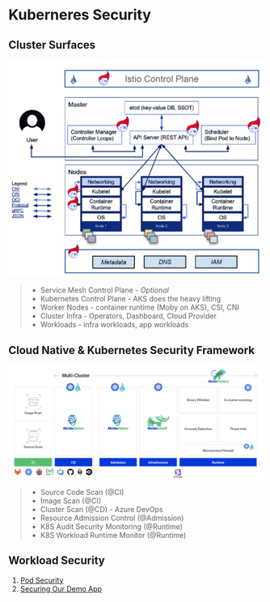 # Kuberneres Security

## Cluster Surfaces

![k8s-security-framework](images/what-to-secure.png)

>* Service Mesh Control Plane - *Optional*
>* Kubernetes Control Plane - AKS does the heavy lifting
>* Worker Nodes - container runtime (Moby on AKS), CSI, CNI
>* Cluster Infra - Operators, Dashboard, Cloud Provider
>* Workloads - infra workloads, app workloads

## Cloud Native & Kubernetes Security Framework

![k8s-security-framework](images/k8s-security-framework.png)

>* Source Code Scan (@CI)
>* Image Scan (@CI)
>* Cluster Scan (@CD) - Azure DevOps
>* Resource Admission Control (@Admission)
>* K8S Audit Security Monitoring (@Runtime)
>* K8S Workload Runtime Monitor (@Runtime)

## Workload Security

1. [Pod Security](01_pod_security.md)
2. [Securing Our Demo App](02_securing_demo_app.md)